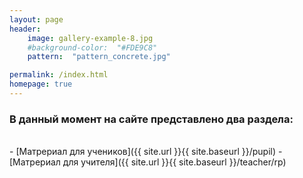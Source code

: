 ```yaml
---
layout: page
header:
    image: gallery-example-8.jpg
    #background-color:  "#FDE9C8"
    pattern:  "pattern_concrete.jpg"

permalink: /index.html
homepage: true
---
```

### В данный момент на сайте представлено два раздела:  
<br>
- [Матрериал для учеников]({{ site.url }}{{ site.baseurl }}/pupil)
- [Матрериал для учителя]({{ site.url }}{{ site.baseurl }}/teacher/rp)
